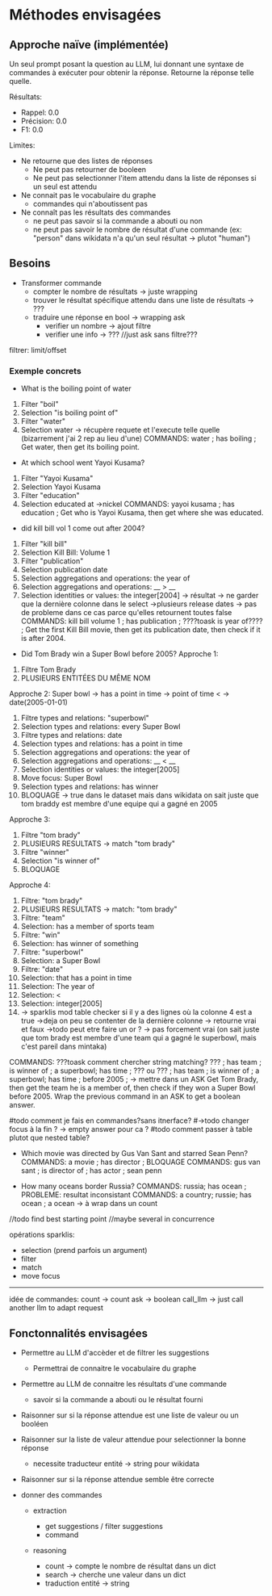 # Méthodes envisagées

## Approche naïve (implémentée)

Un seul prompt posant la question au LLM, lui donnant une syntaxe de commandes à exécuter pour obtenir la réponse. Retourne la réponse telle quelle.

Résultats:
- Rappel: 0.0
- Précision: 0.0
- F1: 0.0

Limites:
- Ne retourne que des listes de réponses
    - Ne peut pas retourner de booleen
    - Ne peut pas selectionner l'item attendu dans la liste de réponses si un seul est attendu
- Ne connait pas le vocabulaire du graphe
    - commandes qui n'aboutissent pas
- Ne connaît pas les résultats des commandes
    - ne peut pas savoir si la commande a abouti ou non
    - ne peut pas savoir le nombre de résultat d'une commande (ex: "person" dans wikidata n'a qu'un seul résultat -> plutot "human")


## Besoins

- Transformer commande
    - compter le nombre de résultats -> juste wrapping
    - trouver le résultat spécifique attendu dans une liste de résultats -> ???
    - traduire une réponse en bool -> wrapping ask
        - verifier un nombre -> ajout filtre
        - verifier une info -> ??? //just ask sans filtre???

filtrer: limit/offset

### Exemple concrets
- What is the boiling point of water
1. Filter "boil"
2. Selection "is boiling point of"
3. Filter "water"
4. Selection water
-> récupère requete et l'execute telle quelle (bizarrement j'ai 2 rep au lieu d'une)
COMMANDS: water ; has boiling ;
Get water, then get its boiling point.

- At which school went Yayoi Kusama?
1. Filter "Yayoi Kusama"
2. Selection Yayoi Kusama
3. Filter "education"
4. Selection educated at
->nickel
COMMANDS: yayoi kusama ; has education ;
Get who is Yayoi Kusama, then get where she was educated.

- did kill bill vol 1 come out after 2004?
1. Filter "kill bill"
2. Selection Kill Bill: Volume 1
3. Filter "publication"
4. Selection publication date
5. Selection aggregations and operations: the year of
6. Selection aggregations and operations: __ > __
7. Selection identities or values: the integer[2004]
-> résultat -> ne garder que la dernière colonne dans le select
->plusieurs release dates -> pas de probleme dans ce cas parce qu'elles retournent toutes false
COMMANDS: kill bill volume 1 ; has publication ; ????toask is year of???? ;
Get the first Kill Bill movie, then get its publication date, then check if it is after 2004. 

- Did Tom Brady win a Super Bowl before 2005?
Approche 1: 
1. Filtre Tom Brady
2. PLUSIEURS ENTITÉES DU MÊME NOM

Approche 2: Super bowl -> has a point in time -> point of time < -> date(2005-01-01)
1. Filtre types and relations: "superbowl"
2. Selection types and relations: every Super Bowl
3. Filtre types and relations: date
4. Selection types and relations: has a point in time
5. Selection aggregations and operations: the year of
6. Selection aggregations and operations: __ < __
7. Selection identities or values: the integer[2005]
8. Move focus: Super Bowl
9. Selection types and relations: has winner
10. BLOQUAGE -> true dans le dataset mais dans wikidata on sait juste que tom braddy est membre d'une equipe qui a gagné en 2005

Approche 3:
1. Filtre "tom brady"
2. PLUSIEURS RESULTATS -> match "tom brady"
3. Filtre "winner"
4. Selection "is winner of"
5. BLOQUAGE


Approche 4:
1. Filtre: "tom brady"
2. PLUSIEURS RESULTATS -> match: "tom brady"
3. Filtre: "team"
4. Selection: has a member of sports team
5. Filtre: "win"
6. Selection: has winner of something
7. Filtre: "superbowl"
8. Selection: a Super Bowl
9. Filtre: "date"
10. Selection: that has a point in time
11. Selection: The year of
12. Selection: <
13. Selection: integer[2005] 
14. -> sparklis mod table checker si il y a des lignes où la colonne 4 est a true 
->deja on peu se contenter de la dernière colonne -> retourne vrai et faux ->todo peut etre faire un or ?
-> pas forcement vrai (on sait juste que tom brady est membre d'une team qui a gagné le superbowl, mais c'est pareil dans mintaka)

COMMANDS: ???toask comment chercher string matching?
??? ; has team ; is winner of ; a superbowl; has time ; ???
ou
??? ; has team ; is winner of ; a superbowl; has time ; before 2005 ; -> mettre dans un ASK
Get Tom Brady, then get the team he is a member of, then check if they won a Super Bowl before 2005.
Wrap the previous command in an ASK to get a boolean answer.

#todo comment je fais en commandes?sans itnerface?
#->todo changer focus à la fin ? -> empty answer pour ca ?
#todo comment passer à table plutot que nested table?


- Which movie was directed by Gus Van Sant and starred Sean Penn?
COMMANDS:  a movie ; has director ; BLOQUAGE
COMMANDS: gus van sant ; is director of ; has actor ; sean penn

- How many oceans border Russia?
COMMANDS: russia; has ocean ; PROBLEME: resultat inconsistant
COMMANDS: a country; russie; has ocean ; a ocean -> à wrap dans un count

//todo find best starting point
//maybe several in concurrence

opérations sparklis:
- selection (prend parfois un argument)
- filter
- match
- move focus
__________________
idée de commandes:
count -> count
ask -> boolean
call_llm -> just call another llm to adapt request



## Fonctonnalités envisagées
- Permettre au LLM d'accèder et de filtrer les suggestions
    - Permettrai de connaitre le vocabulaire du graphe

- Permettre au LLM de connaitre les résultats d'une commande
    - savoir si la commande a abouti ou le résultat fourni

- Raisonner sur si la réponse attendue est une liste de valeur ou un booléen
- Raisonner sur la liste de valeur attendue pour selectionner la bonne réponse
    - necessite traducteur entité -> string pour wikidata

- Raisonner sur si la réponse attendue semble être correcte

- donner des commandes
    - extraction
        - get suggestions / filter suggestions
        - command

    - reasoning
        - count -> compte le nombre de résultat dans un dict
        - search -> cherche une valeur dans un dict
        - traduction entité -> string